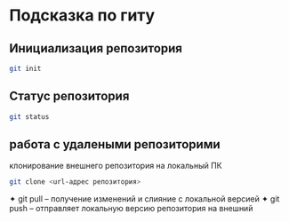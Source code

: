 # Подсказка по гиту

## Инициализация репозитория

```sh
git init
```

## Статус репозитория

```sh
git status
```
## работа с удалеными репозиторими 
клонирование внешнего репозитория на локальный ПК
```sh 
git clone <url-адрес репозитория>
 ```



✦ git pull – получение изменений и слияние с локальной версией
✦ git push – отправляет локальную версию репозитория на внешний